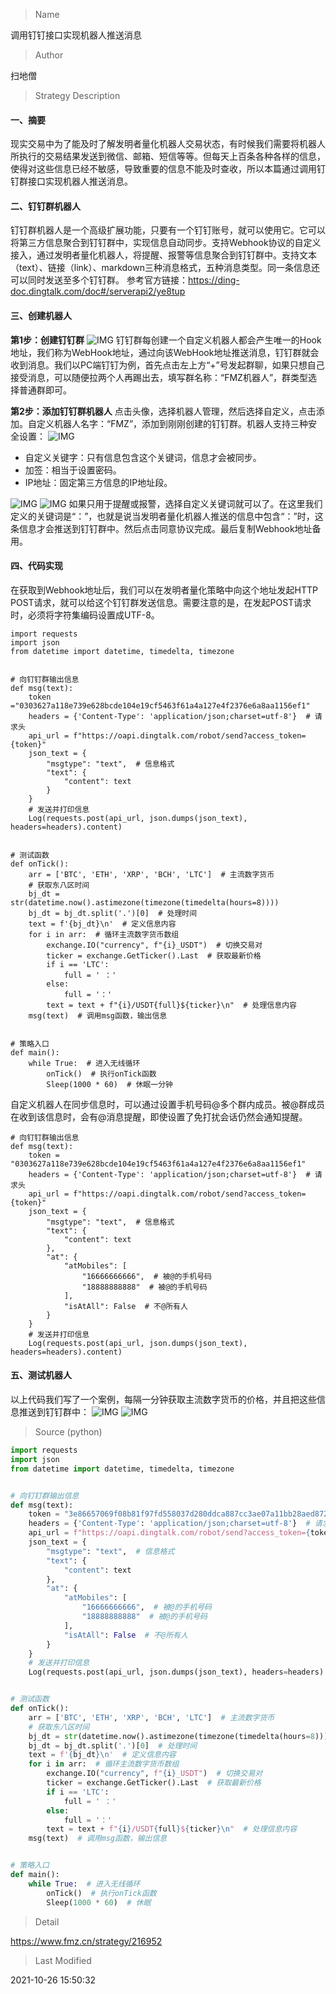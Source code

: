 
> Name

调用钉钉接口实现机器人推送消息

> Author

扫地僧

> Strategy Description

#### 一、摘要
现实交易中为了能及时了解发明者量化机器人交易状态，有时候我们需要将机器人所执行的交易结果发送到微信、邮箱、短信等等。但每天上百条各种各样的信息，使得对这些信息已经不敏感，导致重要的信息不能及时查收，所以本篇通过调用钉钉群接口实现机器人推送消息。

#### 二、钉钉群机器人
钉钉群机器人是一个高级扩展功能，只要有一个钉钉账号，就可以使用它。它可以将第三方信息聚合到钉钉群中，实现信息自动同步。支持Webhook协议的自定义接入，通过发明者量化机器人，将提醒、报警等信息聚合到钉钉群中。支持文本（text）、链接（link）、markdown三种消息格式，五种消息类型。同一条信息还可以同时发送至多个钉钉群。
参考官方链接：https://ding-doc.dingtalk.com/doc#/serverapi2/ye8tup

#### 三、创建机器人
**第1步：创建钉钉群**
 ![IMG](https://www.fmz.cn/upload/asset/3a32e9f17c0317d4419b.png) 
钉钉群每创建一个自定义机器人都会产生唯一的Hook地址，我们称为WebHook地址，通过向该WebHook地址推送消息，钉钉群就会收到消息。我们以PC端钉钉为例，首先点击左上方“+”号发起群聊，如果只想自己接受消息，可以随便拉两个人再踢出去，填写群名称：“FMZ机器人”，群类型选择普通群即可。

**第2步：添加钉钉群机器人**
点击头像，选择机器人管理，然后选择自定义，点击添加。自定义机器人名字：“FMZ”，添加到刚刚创建的钉钉群。机器人支持三种安全设置：
 ![IMG](https://www.fmz.cn/upload/asset/38ef2cae40a126460e15.png) 
- 自定义关键字：只有信息包含这个关键词，信息才会被同步。
- 加签：相当于设置密码。
- IP地址：固定第三方信息的IP地址段。

 ![IMG](https://www.fmz.cn/upload/asset/3a64d33b0e04ef1bcfe3.png) 
 ![IMG](https://www.fmz.cn/upload/asset/39532ff48b83c1785a76.png) 
如果只用于提醒或报警，选择自定义关键词就可以了。在这里我们定义的关键词是“：”，也就是说当发明者量化机器人推送的信息中包含“：”时，这条信息才会推送到钉钉群中。然后点击同意协议完成。最后复制Webhook地址备用。

#### 四、代码实现
在获取到Webhook地址后，我们可以在发明者量化策略中向这个地址发起HTTP POST请求，就可以给这个钉钉群发送信息。需要注意的是，在发起POST请求时，必须将字符集编码设置成UTF-8。
```
import requests
import json
from datetime import datetime, timedelta, timezone


# 向钉钉群输出信息
def msg(text):
    token ="0303627a118e739e628bcde104e19cf5463f61a4a127e4f2376e6a8aa1156ef1"
    headers = {'Content-Type': 'application/json;charset=utf-8'}  # 请求头
    api_url = f"https://oapi.dingtalk.com/robot/send?access_token={token}"
    json_text = {
        "msgtype": "text",  # 信息格式
        "text": {
            "content": text
        }
    }
    # 发送并打印信息
    Log(requests.post(api_url, json.dumps(json_text), headers=headers).content)

    
# 测试函数
def onTick():
    arr = ['BTC', 'ETH', 'XRP', 'BCH', 'LTC']  # 主流数字货币
    # 获取东八区时间
    bj_dt = str(datetime.now().astimezone(timezone(timedelta(hours=8))))
    bj_dt = bj_dt.split('.')[0]  # 处理时间
    text = f'{bj_dt}\n'  # 定义信息内容
    for i in arr:  # 循环主流数字货币数组
        exchange.IO("currency", f"{i}_USDT")  # 切换交易对
        ticker = exchange.GetTicker().Last  # 获取最新价格
        if i == 'LTC':
            full = ' ：'
        else:
            full = '：'
        text = text + f"{i}/USDT{full}${ticker}\n"  # 处理信息内容
    msg(text)  # 调用msg函数，输出信息
    

# 策略入口
def main():
    while True:  # 进入无线循环
        onTick()  # 执行onTick函数
        Sleep(1000 * 60)  # 休眠一分钟
```

自定义机器人在同步信息时，可以通过设置手机号码@多个群内成员。被@群成员在收到该信息时，会有@消息提醒，即使设置了免打扰会话仍然会通知提醒。
```
# 向钉钉群输出信息
def msg(text):
    token = "0303627a118e739e628bcde104e19cf5463f61a4a127e4f2376e6a8aa1156ef1"
    headers = {'Content-Type': 'application/json;charset=utf-8'}  # 请求头
    api_url = f"https://oapi.dingtalk.com/robot/send?access_token={token}"
    json_text = {
        "msgtype": "text",  # 信息格式
        "text": {
            "content": text
        },
        "at": {
            "atMobiles": [
                "16666666666",  # 被@的手机号码
                "18888888888"  # 被@的手机号码
            ],
            "isAtAll": False  # 不@所有人
        }
    }
    # 发送并打印信息
    Log(requests.post(api_url, json.dumps(json_text), headers=headers).content)
```

#### 五、测试机器人
以上代码我们写了一个案例，每隔一分钟获取主流数字货币的价格，并且把这些信息推送到钉钉群中：
 ![IMG](https://www.fmz.cn/upload/asset/39b2788325db4071dd8c.png) 
 ![IMG](https://www.fmz.cn/upload/asset/3982848291a141433850.png) 




> Source (python)

``` python
import requests
import json
from datetime import datetime, timedelta, timezone


# 向钉钉群输出信息
def msg(text):
    token = "3e86657069f08b81f97fd558037d280ddca887cc3ae07a11bb28aed872dc746f"
    headers = {'Content-Type': 'application/json;charset=utf-8'}  # 请求头
    api_url = f"https://oapi.dingtalk.com/robot/send?access_token={token}"
    json_text = {
        "msgtype": "text",  # 信息格式
        "text": {
            "content": text
        },
        "at": {
            "atMobiles": [
                "16666666666",  # 被@的手机号码
                "18888888888"  # 被@的手机号码
            ],
            "isAtAll": False  # 不@所有人
        }
    }
    # 发送并打印信息
    Log(requests.post(api_url, json.dumps(json_text), headers=headers).content)


# 测试函数
def onTick():
    arr = ['BTC', 'ETH', 'XRP', 'BCH', 'LTC']  # 主流数字货币
    # 获取东八区时间
    bj_dt = str(datetime.now().astimezone(timezone(timedelta(hours=8))))
    bj_dt = bj_dt.split('.')[0]  # 处理时间
    text = f'{bj_dt}\n'  # 定义信息内容
    for i in arr:  # 循环主流数字货币数组
        exchange.IO("currency", f"{i}_USDT")  # 切换交易对
        ticker = exchange.GetTicker().Last  # 获取最新价格
        if i == 'LTC':
            full = ' ：'
        else:
            full = '：'
        text = text + f"{i}/USDT{full}${ticker}\n"  # 处理信息内容
    msg(text)  # 调用msg函数，输出信息


# 策略入口
def main():
    while True:  # 进入无线循环
        onTick()  # 执行onTick函数
        Sleep(1000 * 60)  # 休眠

```

> Detail

https://www.fmz.cn/strategy/216952

> Last Modified

2021-10-26 15:50:32
